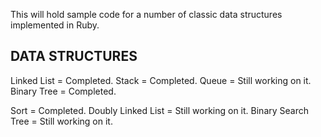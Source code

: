 This will hold sample code for a number of classic data structures implemented in Ruby.


DATA STRUCTURES
-------
  Linked List = Completed.
  Stack = Completed.
  Queue = Still working on it.
  Binary Tree = Completed.

  Sort = Completed.
  Doubly Linked List = Still working on it.
  Binary Search Tree = Still working on it.


